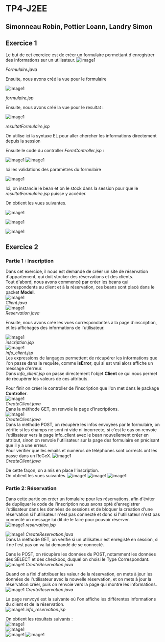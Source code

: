 # TP4-J2EE
## Simonneau Robin, Pottier Loann, Landry Simon

## **Exercice 1**
Le but de cet exercice est de créer un formulaire permettant d'enregistrer des informations sur un utilisateur.
![image1](images/FormulaireBean.png)

*Formulaire.java*

Ensuite, nous avons créé la vue pour le formulaire


![image1](images/formulaireJSP-CODE.png)

*formulaire.jsp*

Ensuite, nous avons créé la vue pour le resultat :


![image1](images/resultFormulaireJSPCODE.png)

*resultatFormulaire.jsp*


On utilise ici la syntaxe EL pour aller chercher les informations directement depuis la session

Ensuite le code du controller *FormController.jsp* :

![image1](images/FormControllerValidation.png)
![image1](images/FormulaireControllerValidation2.png)

Ici les validations des paramètres du formulaire


![image1](images/FormulaireControllerCreation.png)

Ici, on instancie le bean et on le stock dans la session pour que le _resultatFormulaire.jsp_ puisse y accéder.





On obtient les vues suivantes.


![image1](images/FormulaireJSP.png)

![image1](images/FormulaireErrorJSP.png)

![image1](images/resultFormulaireJSP.png)




## **Exercice 2**
### Partie 1 : Inscription
Dans cet exercice, il nous est demandé de créer un site de réservation d'appartement, qui doit stocker des réservations et des clients.  
Tout d'abord, nous avons commencé par créer les beans qui correspondents au client et à la réservation, ces beans sont placé dans le packet **Model**.  
![image1](images/clientBean.png)  
*Client.java*  
![image1](images/reservationBean.png)  
*Reservation.java*  

Ensuite, nous avons créé les vues correspondantes à la page d'inscription, et les affichages des informations de l'utilisateur.  

![image1](images/InscriptionJSP.png)  
*inscription.jsp*  
![image1](images/InfoClientsJSP.png)  
*info_client.jsp*  
Les expressions de langages permettent de récupérer les informations que l'on passe dans la requête, comme **isError**, qui si est vrai alors affiche un message d'erreur.  
Dans _info_client.jsp_ on passe directement l'objet **Client** ce qui nous permet de récupérer les valeurs de ces attributs.  
  
Pour finir on créer le controller de l'inscription que l'on met dans le package **Controller**.  
![image1](images/inscriptionGetController.png)  
*CreateClient.java*  
Dans la méthode GET, on renvoie la page d'inscriptions.  
![image1](images/inscriptionControllerPost.png)  
*CreateClient.java*  
Dans la méthode POST, on récupère les infos envoyées par le formulaire, on vérifie si les champs ne sont ni vide ni incorrecte, si c'est le cas on renvoie l'utilisateur vers la page info_client avec le bean nouvellement créer en attribut, sinon on renvoie l'utilisateur sur la page des formulaire en précisant que il y a une erreur.  
Pour vérifier que les emails et numéros de téléphones sont corrects ont les passe dans un ReGeX.
![image1](images/Regex.png)  
*CreateClient.java*  

De cette façon, on a mis en place l'inscription.  
On obtient les vues suivantes.
![image1](images/Inscription1.png)
![image1](images/Inscription2.png)
![image1](images/InscriptionR.png)



### Partie 2: Réservation
Dans cette partie on créer un fomulaire pour les réservations, afin d'éviter de dupliquer le code de l'inscription nous avons opté d'enregistrer l'utilisateur dans les données de sessions et de bloquer la création d'une réservation si l'utilisateur n'est pas connecté et donc si l'utilisateur n'est pas connecté un message lui dit de le faire pour pouvoir réserver.  
![image1](images/img_2.png)
*reservation.jsp*  

![image1](images/img_3.png)
*CreateReservation.java*  
Dans la méthode GET, on vérifie si un utilisateur est enregisté en session, si il ne l'est pas on va lui demandé de se connecté.   

Dans le POST, on récupère les données du POST, notamment les données des SELECT et des checkbox, duquel on choisi le Type Correspondant.
![image1](images/img_4.png)
*CreateReservation.java*  

Quand on a fini d'attribuer les valeur de la réservation, on mets à jour les données de l'utilisateur avec la nouvelle réservation, et on mets à jour la réservation créer, puis on renvoie vers la page qui montre les informations.  
![image1](images/img_5.png)
*CreateReservation.java*  

La page renvoyé est la suivante où l'on affiche les différentes informations du client et de la réservation.  
![image1](images/img_6.png)
*info_reservation.jsp*  

On obtient les résultats suivants :  
![image1](images/img_9.png)  
![image1](images/img_8.png)  
![image1](images/img_10.png)
![image1](images/img_7.png)  
